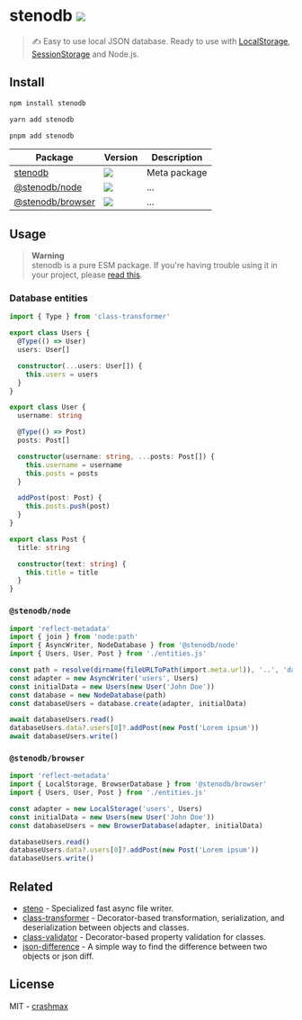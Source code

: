 # stenodb [![](https://img.shields.io/npm/v/stenodb)](https://www.npmjs.org/package/stenodb)

> ✍ Easy to use local JSON database. Ready to use with [LocalStorage](https://developer.mozilla.org/ru/docs/Web/API/Window/localStorage), [SessionStorage](https://developer.mozilla.org/ru/docs/Web/API/Window/sessionStorage) and Node.js.

## Install

```sh
npm install stenodb
```

```sh
yarn add stenodb
```

```sh
pnpm add stenodb
```

| Package | Version | Description |
| ------- | ------ | ----------- |
| [stenodb](./packages/stenodb) | [![](https://img.shields.io/npm/v/stenodb)](https://npm.im/stenodb) | Meta package |
| [@stenodb/node](./packages/node) | [![](https://img.shields.io/npm/v/@stenodb/node)](https://npm.im/@stenodb/node) | ... |
| [@stenodb/browser](./packages/browser) | [![](https://img.shields.io/npm/v/@stenodb/browser)](https://npm.im/@stenodb/browser) | ... |

## Usage

> **Warning**\
> stenodb is a pure ESM package. If you're having trouble using it in your project, please [read this](https://gist.github.com/sindresorhus/a39789f98801d908bbc7ff3ecc99d99c).


### Database entities
```typescript
import { Type } from 'class-transformer'

export class Users {
  @Type(() => User)
  users: User[]

  constructor(...users: User[]) {
    this.users = users
  }
}

export class User {
  username: string

  @Type(() => Post)
  posts: Post[]

  constructor(username: string, ...posts: Post[]) {
    this.username = username
    this.posts = posts
  }

  addPost(post: Post) {
    this.posts.push(post)
  }
}

export class Post {
  title: string

  constructor(text: string) {
    this.title = title
  }
}
```

### `@stenodb/node`

```typescript
import 'reflect-metadata'
import { join } from 'node:path'
import { AsyncWriter, NodeDatabase } from '@stenodb/node'
import { Users, User, Post } from './entities.js'

const path = resolve(dirname(fileURLToPath(import.meta.url)), '..', 'database')
const adapter = new AsyncWriter('users', Users)
const initialData = new Users(new User('John Doe'))
const database = new NodeDatabase(path)
const databaseUsers = database.create(adapter, initialData)

await databaseUsers.read()
databaseUsers.data?.users[0]?.addPost(new Post('Lorem ipsum'))
await databaseUsers.write()
```

### `@stenodb/browser`
```typescript
import 'reflect-metadata'
import { LocalStorage, BrowserDatabase } from '@stenodb/browser'
import { Users, User, Post } from './entities.js'

const adapter = new LocalStorage('users', Users)
const initialData = new Users(new User('John Doe'))
const databaseUsers = new BrowserDatabase(adapter, initialData)

databaseUsers.read()
databaseUsers.data?.users[0]?.addPost(new Post('Lorem ipsum'))
databaseUsers.write()
```

## Related

- [steno](https://github.com/typicode/steno) - Specialized fast async file writer.
- [class-transformer](https://github.com/typestack/class-transformer) - Decorator-based transformation, serialization, and deserialization between objects and classes.
- [class-validator](https://github.com/typestack/class-validator) - Decorator-based property validation for classes.
- [json-difference](https://github.com/lukascivil/json-difference) - A simple way to find the difference between two objects or json diff.

## License

MIT - [crashmax](https://github.com/crashmax-dev)
